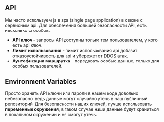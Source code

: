 ## API

Мы часто используем js в spa (single page application) в связке с сервисным api. Для обеспечения большей безопасности API, есть несколько способов:

- **API ключ** - запросы API доступны только тем пользователем, у кого есть api ключ.
- **Лимит использования** - лимит использования api добавит отказоустойчивость для api и убережет от DDOS атак.
- **Аунтефикация маршрутка** - передавать особые данные, только для особых пользователей.

## Environment Variables

Просто хранить API ключи или пароли в нашем коде довольно небезопасно, ведь данные могут случайно утечь в наш публичный репозиторий. Для безопасности наших ключей, лучше использовать **переменные окружения**, в таком случае наши данные будут храниться в локальном окружении и не смогут утечь.